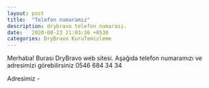 ```yaml
---
layout: post
title:  "Telefon numaramız"
description: drybravo telefon numarası.
date:   2020-08-23 21:03:36 +0530
categories: DryBravo KuruTemizleme
---
```

Merhaba! Burası DryBravo web sitesi.
Aşağıda telefon numaramızı ve adresimizi görebilirsiniz
0546 684 34 34

Adresimiz - 
